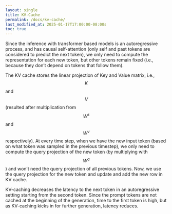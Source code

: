 ```yaml
---
layout: single
title: KV-Cache
permalink: /docs/kv-cache/
last_modified_at: 2025-01-17T17:00:00-08:00s
toc: true
---
```


Since the inference with transformer based models is an autoregressive process, and has causal self-attention (only self and past tokens are considered to predict the next token), we only need to compute the representation for each new token, but other tokens remain fixed (i.e., because they don’t depend on tokens that follow them).

The KV cache stores the linear projection of Key and Value matrix, i.e., $$K$$ and $$V$$ (resulted after multiplication from $$W^k$$ and $$W^v$$ respectively). At every time step, when we have the new input token (based on what token was sampled in the previous timestep), we only need to compute the query projection of the new token (by multiplying with $$W^q$$) and won’t need the query projection of all previous tokens. Now, we use the query projection for the new token and update and add the new row in KV cache.

KV-caching decreases the latency to the next token in an autoregressive setting starting from the second token. Since the prompt tokens are not cached at the beginning of the generation, time to the first token is high, but as KV-caching kicks in for further generation, latency reduces.

